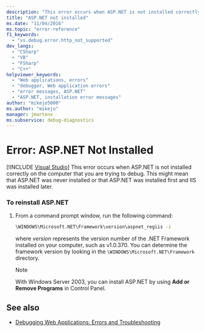 ```yaml
---
description: "This error occurs when ASP.NET is not installed correctly on the computer that you are trying to debug."
title: "ASP.NET not installed"
ms.date: "11/04/2016"
ms.topic: "error-reference"
f1_keywords:
  - "vs.debug.error.http_not_supported"
dev_langs:
  - "CSharp"
  - "VB"
  - "FSharp"
  - "C++"
helpviewer_keywords:
  - "Web applications, errors"
  - "debugger, Web application errors"
  - "error messages, ASP.NET"
  - "ASP.NET, installation error messages"
author: "mikejo5000"
ms.author: "mikejo"
manager: jmartens
ms.subservice: debug-diagnostics
---
```

# Error: ASP.NET Not Installed

 [!INCLUDE [Visual Studio](~/includes/applies-to-version/vs-windows-only.md)]
This error occurs when ASP.NET is not installed correctly on the computer that you are trying to debug. This might mean that ASP.NET was never installed or that ASP.NET was installed first and IIS was installed later.

### To reinstall ASP.NET

1. From a command prompt window, run the following command:

   ```cmd
   \WINDOWS\Microsoft.NET\Framework\version\aspnet_regiis -i
   ```

    where *version* represents the version number of the .NET Framework installed on your computer, such as v1.0.370. You can determine the framework version by looking in the `\WINDOWS\Microsoft.NET\Framework` directory.

   > [!NOTE]
   > With Windows Server 2003, you can install ASP.NET by using **Add or Remove Programs** in Control Panel.

## See also
- [Debugging Web Applications: Errors and Troubleshooting](../debugger/debugging-web-applications-errors-and-troubleshooting.md)
